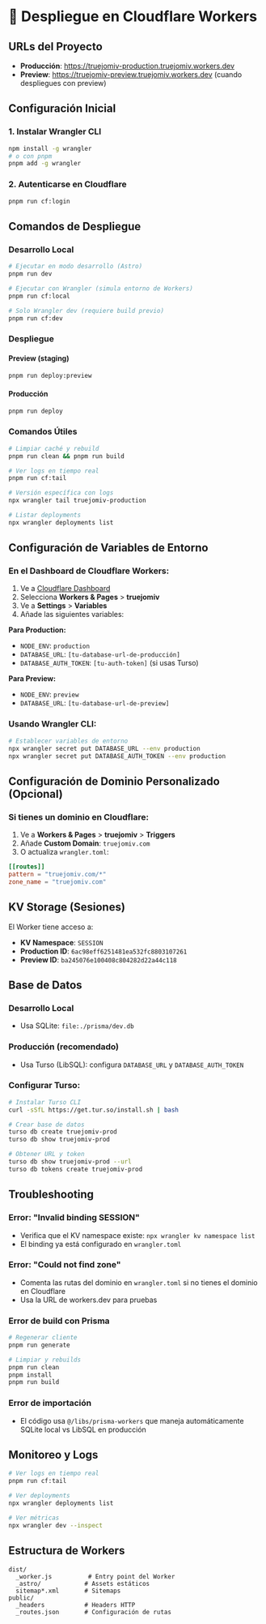 # 🚀 Despliegue en Cloudflare Workers

## URLs del Proyecto

- **Producción**: https://truejomiv-production.truejomiv.workers.dev
- **Preview**: https://truejomiv-preview.truejomiv.workers.dev (cuando despliegues con preview)

## Configuración Inicial

### 1. Instalar Wrangler CLI
```bash
npm install -g wrangler
# o con pnpm
pnpm add -g wrangler
```

### 2. Autenticarse en Cloudflare
```bash
pnpm run cf:login
```

## Comandos de Despliegue

### Desarrollo Local
```bash
# Ejecutar en modo desarrollo (Astro)
pnpm run dev

# Ejecutar con Wrangler (simula entorno de Workers)
pnpm run cf:local

# Solo Wrangler dev (requiere build previo)
pnpm run cf:dev
```

### Despliegue

#### Preview (staging)
```bash
pnpm run deploy:preview
```

#### Producción
```bash
pnpm run deploy
```

### Comandos Útiles
```bash
# Limpiar caché y rebuild
pnpm run clean && pnpm run build

# Ver logs en tiempo real
pnpm run cf:tail

# Versión específica con logs
npx wrangler tail truejomiv-production

# Listar deployments
npx wrangler deployments list
```

## Configuración de Variables de Entorno

### En el Dashboard de Cloudflare Workers:

1. Ve a [Cloudflare Dashboard](https://dash.cloudflare.com)
2. Selecciona **Workers & Pages** > **truejomiv**
3. Ve a **Settings** > **Variables**
4. Añade las siguientes variables:

**Para Production:**
- `NODE_ENV`: `production`
- `DATABASE_URL`: `[tu-database-url-de-producción]`
- `DATABASE_AUTH_TOKEN`: `[tu-auth-token]` (si usas Turso)

**Para Preview:**
- `NODE_ENV`: `preview`
- `DATABASE_URL`: `[tu-database-url-de-preview]`

### Usando Wrangler CLI:
```bash
# Establecer variables de entorno
npx wrangler secret put DATABASE_URL --env production
npx wrangler secret put DATABASE_AUTH_TOKEN --env production
```

## Configuración de Dominio Personalizado (Opcional)

### Si tienes un dominio en Cloudflare:

1. Ve a **Workers & Pages** > **truejomiv** > **Triggers**
2. Añade **Custom Domain**: `truejomiv.com`
3. O actualiza `wrangler.toml`:

```toml
[[routes]]
pattern = "truejomiv.com/*"
zone_name = "truejomiv.com"
```

## KV Storage (Sesiones)

El Worker tiene acceso a:
- **KV Namespace**: `SESSION`
- **Production ID**: `6ac98eff6251481ea532fc8803107261`
- **Preview ID**: `ba245076e100408c804282d22a44c118`

## Base de Datos

### Desarrollo Local
- Usa SQLite: `file:./prisma/dev.db`

### Producción (recomendado)
- Usa Turso (LibSQL): configura `DATABASE_URL` y `DATABASE_AUTH_TOKEN`

### Configurar Turso:
```bash
# Instalar Turso CLI
curl -sSfL https://get.tur.so/install.sh | bash

# Crear base de datos
turso db create truejomiv-prod
turso db show truejomiv-prod

# Obtener URL y token
turso db show truejomiv-prod --url
turso db tokens create truejomiv-prod
```

## Troubleshooting

### Error: "Invalid binding SESSION"
- Verifica que el KV namespace existe: `npx wrangler kv namespace list`
- El binding ya está configurado en `wrangler.toml`

### Error: "Could not find zone"
- Comenta las rutas del dominio en `wrangler.toml` si no tienes el dominio en Cloudflare
- Usa la URL de workers.dev para pruebas

### Error de build con Prisma
```bash
# Regenerar cliente
pnpm run generate

# Limpiar y rebuilds
pnpm run clean
pnpm install
pnpm run build
```

### Error de importación
- El código usa `@/libs/prisma-workers` que maneja automáticamente SQLite local vs LibSQL en producción

## Monitoreo y Logs

```bash
# Ver logs en tiempo real
pnpm run cf:tail

# Ver deployments
npx wrangler deployments list

# Ver métricas
npx wrangler dev --inspect
```

## Estructura de Workers

```
dist/
  _worker.js          # Entry point del Worker
  _astro/            # Assets estáticos
  sitemap*.xml       # Sitemaps
public/
  _headers           # Headers HTTP
  _routes.json       # Configuración de rutas
```
